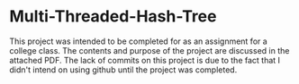 # Multi-Threaded-Hash-Tree

This project was intended to be completed for as an assignment for a college class.
The contents and purpose of the project are discussed in the attached PDF. 
The lack of commits on this project is due to the fact that I didn't intend on using github until the project was completed.
